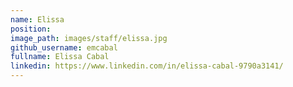 ```yaml
---
name: Elissa
position:
image_path: images/staff/elissa.jpg
github_username: emcabal
fullname: Elissa Cabal
linkedin: https://www.linkedin.com/in/elissa-cabal-9790a3141/
---
```

